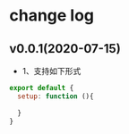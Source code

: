# change log

## v0.0.1(2020-07-15)
- 1、支持如下形式
```javascript
export default {
  setup: function (){
  
  } 
}
```
